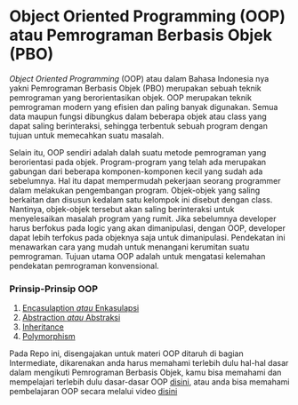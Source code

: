 # Object Oriented Programming (OOP) atau Pemrograman Berbasis Objek (PBO)

*Object Oriented Programming* (OOP) atau dalam Bahasa Indonesia nya yakni Pemrograman Berbasis Objek (PBO) merupakan sebuah teknik pemrograman yang berorientasikan objek. OOP merupakan teknik pemrograman modern yang efisien dan paling banyak digunakan. Semua data maupun fungsi dibungkus dalam beberapa objek atau class yang dapat saling berinteraksi, sehingga terbentuk sebuah program dengan tujuan untuk memecahkan suatu masalah.

Selain itu, OOP sendiri adalah dalah suatu metode pemrograman yang berorientasi pada objek. Program-program yang telah ada merupakan gabungan dari beberapa komponen-komponen kecil yang sudah ada sebelumnya. Hal itu dapat mempermudah pekerjaan seorang programmer dalam melakukan pengembangan program. Objek-objek yang saling berkaitan dan disusun kedalam satu kelompok ini disebut dengan class. Nantinya, objek-objek tersebut akan saling berinteraksi untuk menyelesaikan masalah program yang rumit. Jika sebelumnya developer harus berfokus pada logic yang akan dimanipulasi, dengan OOP, developer dapat lebih terfokus pada objeknya saja untuk dimanipulasi. Pendekatan ini menawarkan cara yang mudah untuk menangani kerumitan suatu pemrograman. Tujuan utama OOP adalah untuk mengatasi kelemahan pendekatan pemrograman konvensional.

### Prinsip-Prinsip OOP
1. [Encasulaption *atau* Enkasulapsi](https://github.com/bellshade/Java/tree/main/learn/intermediate/object_oriented_programming/oop_intermediate/Encapsulation)
2. [Abstraction *atau* Abstraksi](https://github.com/bellshade/Java/tree/main/learn/intermediate/object_oriented_programming/oop_intermediate/Abstract)
3. [Inheritance](https://github.com/bellshade/Java/tree/main/learn/intermediate/object_oriented_programming/oop_intermediate/Inheritance)
4. [Polymorphism](https://github.com/bellshade/Java/tree/main/learn/intermediate/object_oriented_programming/oop_intermediate/Polymorphism)

Pada Repo ini, disengajakan untuk materi OOP ditaruh di bagian Intermediate, dikarenakan anda harus memahami terlebih dulu hal-hal dasar dalam mengikuti Pemrograman Berbasis Objek, kamu bisa memahami dan mempelajari terlebih dulu dasar-dasar OOP [disini](https://github.com/bellshade/Java/tree/main/learn/intermediate/object_oriented_programming/oop_basic), atau anda bisa memahami pembelajaran OOP secara melalui video [disini](https://www.youtube.com/playlist?list=PLZS-MHyEIRo6V4_vk1s1NcM2HoW5KFG7i)
